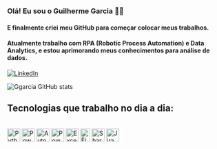 ### Olá! Eu sou o Guilherme Garcia ✋🏼
#### E finalmente criei meu GitHub para começar colocar meus trabalhos.

#### Atualmente trabalho com RPA (Robotic Process Automation) e Data Analytics, e estou aprimorando meus conhecimentos para análise de dados.

[![LinkedIn](https://img.shields.io/badge/LinkedIn-0077B5?style=for-the-badge&logo=linkedin&logoColor=white)](https://www.linkedin.com/in/guilherme-guimaraes-garcia/) 


![Ggarcia GitHub stats](https://github-readme-stats.vercel.app/api?username=guilhermejesck99&show_icons=true&theme=dark&hide_title=true)


## Tecnologias que trabalho no dia a dia:

<div style="display: inline_block"><br/>
    <img align="center" alt="Python" height="30" width="30" src="https://cdn.jsdelivr.net/gh/devicons/devicon@latest/icons/python/python-original.svg"/>
    <img align="center" alt="PowerAutomate" height="30" width="30" src="https://github.com/user-attachments/assets/3a1ae60f-e096-4ab7-88b2-2e801b4b39cb"/>
    <img align="center" alt="AutomationAnywhere" height="30" width="30" src="https://github.com/user-attachments/assets/2de8a6ad-3d25-4172-bae0-21e430b10cc2"/>
    <img align="center" alt="PowerBi" height="30" width="30" src="https://github.com/user-attachments/assets/81b13483-6ddc-446e-9b6a-25178c417fb9"/>
    <img align="center" alt="Excel" height="30" width="30" src="https://github.com/user-attachments/assets/19c79d4f-b844-4aef-ab96-5f6ccde64ffa"/>
    <img align="center" alt="Figma" height="30" width="22" src="https://github.com/user-attachments/assets/13b0a655-4e6b-4912-aaf3-de7c2ddf8478"/>
    <img align="center" alt="Sharepoint" height="30" width="30" src="https://github.com/user-attachments/assets/3cbf703d-4fc6-41a1-bc80-9305e7c41954"/>
    <img align="center" alt="Jira" height="30" width="30" src="https://cdn.jsdelivr.net/gh/devicons/devicon@latest/icons/jira/jira-original.svg"/>
</div><br/>


